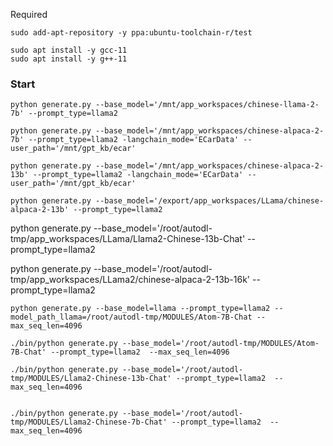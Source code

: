 



Required

```shell
sudo add-apt-repository -y ppa:ubuntu-toolchain-r/test

sudo apt install -y gcc-11
sudo apt install -y g++-11
```



### Start

```shell
python generate.py --base_model='/mnt/app_workspaces/chinese-llama-2-7b' --prompt_type=llama2
```



```shell
python generate.py --base_model='/mnt/app_workspaces/chinese-alpaca-2-7b' --prompt_type=llama2 -langchain_mode='ECarData' --user_path='/mnt/gpt_kb/ecar'
```





```shell
python generate.py --base_model='/mnt/app_workspaces/chinese-alpaca-2-13b' --prompt_type=llama2 -langchain_mode='ECarData' --user_path='/mnt/gpt_kb/ecar'
```



```shell
python generate.py --base_model='/export/app_workspaces/LLama/chinese-alpaca-2-13b' --prompt_type=llama2
```



python generate.py --base_model='/root/autodl-tmp/app_workspaces/LLama/Llama2-Chinese-13b-Chat' --prompt_type=llama2

python generate.py --base_model='/root/autodl-tmp/app_workspaces/LLama2/chinese-alpaca-2-13b-16k' --prompt_type=llama2



```shell
python generate.py --base_model=llama --prompt_type=llama2 --model_path_llama=/root/autodl-tmp/MODULES/Atom-7B-Chat --max_seq_len=4096

./bin/python generate.py --base_model='/root/autodl-tmp/MODULES/Atom-7B-Chat' --prompt_type=llama2  --max_seq_len=4096

./bin/python generate.py --base_model='/root/autodl-tmp/MODULES/Llama2-Chinese-13b-Chat' --prompt_type=llama2  --max_seq_len=4096


./bin/python generate.py --base_model='/root/autodl-tmp/MODULES/Llama2-Chinese-7b-Chat' --prompt_type=llama2  --max_seq_len=4096


```

